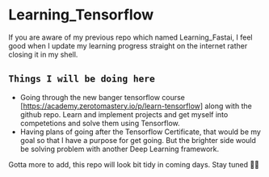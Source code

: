 # Learning_Tensorflow

If you are aware of my previous repo which named Learning_Fastai, I feel good when I update my learning progress straight on the internet rather closing it in my shell. 

## ``` Things I will be doing here ``` 
* Going through the new banger tensorflow course [https://academy.zerotomastery.io/p/learn-tensorflow] along with the github repo. Learn and implement projects and get myself into competetions and solve them using Tensorflow. 
* Having plans of going after the Tensorflow Certificate, that would be my goal so that I have a purpose for get going. But the brighter side would be solving problem with another Deep Learning framework. 

Gotta more to add, this repo will look bit tidy in coming days. Stay tuned 🙌🏽
